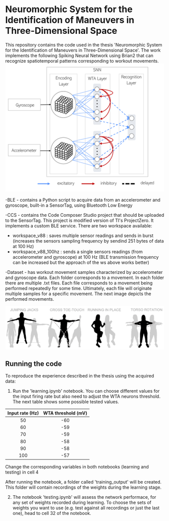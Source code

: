 # Neuromorphic System for the Identification of Maneuvers in Three-Dimensional Space


This repository contains the code used in the thesis 'Neuromorphic System for the Identification of Maneuvers in Three-Dimensional Space'.
The work implements the following Spiking Neural Network using Brian2 that can recognize spatiotemporal patterns corresponding to workout movements.
![image description](images/network.png)

-BLE - contains a Python script to acquire data from an accelerometer and gyroscope, built-in a SensorTag, using Bluetooth Low Energy

-CCS - contains the Code Composer Studio project that should be uploaded to the SensorTag. This project is modified version of TI's ProjectZero. It implements a custom BLE service. There are two workspace available:
- workspace_v88         : saves multiple sensor readings and sends in burst (increases the sensors sampling frequency by sendind 251 bytes of data at 100 Hz)
- workspace_v88_100hz   : sends a single sensors readings (from accelerometer and gyroscope) at 100 Hz (BLE transmission frequency can be increased but the approach of the ws above works better)

-Dataset - has workout movement samples characterized by accelerometer and gyroscope data. Each folder corresponds to a movement. In each folder there are multiple .txt files. Each file corresponds to a movement being performed repeatedly for some time. Ultimately, each file will originate multiple samples for a specific movement. The next image depicts the performed movements.

![image description](images/movements.png)

## Running the code
To reproduce the experience described in the thesis using the acquired data:

1. Run the 'learning.ipynb' notebook. You can choose different values for the input firing rate but also need to adjust the WTA neurons threshold. The next table shows some possible tested values.

| Input rate (Hz) | WTA threshold (mV) |
|:---------------:|:------------------:|
|50               |-60                 |
|60               |-59                 |
|70               |-59                 |
|80               |-58                 |
|90               |-58                 |
|100              |-57                 |

Change the corresponding variables in both notebooks (learning and testing) in cell 4

After running the notebook, a folder called 'training_output' will be created. This folder will contain recordings of the weights during the learning stage. 

2. The notebook 'testing.ipynb' will assess the network performace, for any set of weights recorded during learning. To choose the sets of weights you want to use (e.g. test against all recordings or just the last one), head to cell 32 of the notebook. 
